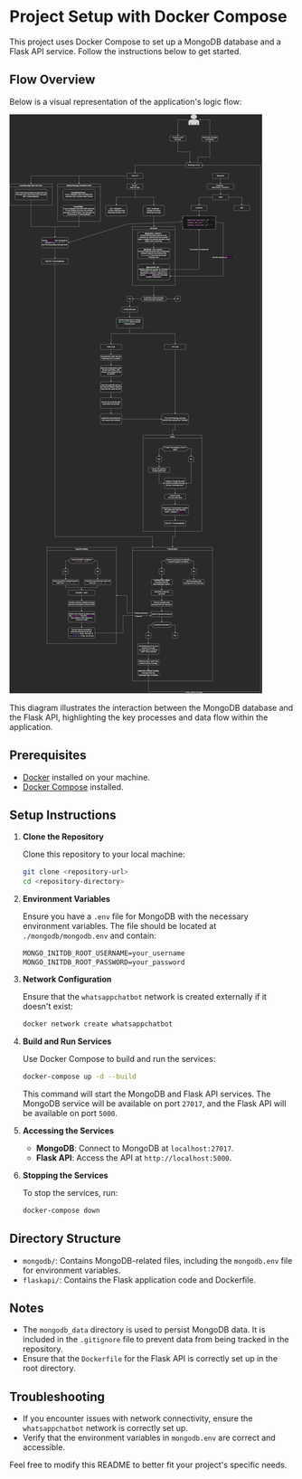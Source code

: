 # Project Setup with Docker Compose

This project uses Docker Compose to set up a MongoDB database and a Flask API service. Follow the instructions below to get started.

## Flow Overview

Below is a visual representation of the application's logic flow:

![alt text](./flaskapi/img/whatsapp-ai-bot-logic-flow.png)

This diagram illustrates the interaction between the MongoDB database and the Flask API, highlighting the key processes and data flow within the application.

## Prerequisites

- [Docker](https://www.docker.com/get-started) installed on your machine.
- [Docker Compose](https://docs.docker.com/compose/install/) installed.

## Setup Instructions

1. **Clone the Repository**

   Clone this repository to your local machine:

   ```bash
   git clone <repository-url>
   cd <repository-directory>
   ```

2. **Environment Variables**

   Ensure you have a `.env` file for MongoDB with the necessary environment variables. The file should be located at `./mongodb/mongodb.env` and contain:

   ```plaintext
   MONGO_INITDB_ROOT_USERNAME=your_username
   MONGO_INITDB_ROOT_PASSWORD=your_password
   ```

3. **Network Configuration**

   Ensure that the `whatsappchatbot` network is created externally if it doesn't exist:

   ```bash
   docker network create whatsappchatbot
   ```

4. **Build and Run Services**

   Use Docker Compose to build and run the services:

   ```bash
   docker-compose up -d --build
   ```

   This command will start the MongoDB and Flask API services. The MongoDB service will be available on port `27017`, and the Flask API will be available on port `5000`.

5. **Accessing the Services**

   - **MongoDB**: Connect to MongoDB at `localhost:27017`.
   - **Flask API**: Access the API at `http://localhost:5000`.

6. **Stopping the Services**

   To stop the services, run:

   ```bash
   docker-compose down
   ```

## Directory Structure

- `mongodb/`: Contains MongoDB-related files, including the `mongodb.env` file for environment variables.
- `flaskapi/`: Contains the Flask application code and Dockerfile.

## Notes

- The `mongodb_data` directory is used to persist MongoDB data. It is included in the `.gitignore` file to prevent data from being tracked in the repository.
- Ensure that the `Dockerfile` for the Flask API is correctly set up in the root directory.

## Troubleshooting

- If you encounter issues with network connectivity, ensure the `whatsappchatbot` network is correctly set up.
- Verify that the environment variables in `mongodb.env` are correct and accessible.

Feel free to modify this README to better fit your project's specific needs.

